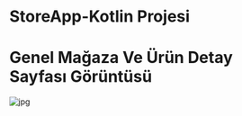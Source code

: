 # StoreApp-Kotlin Projesi
# Genel Mağaza Ve Ürün Detay Sayfası Görüntüsü
![jpg](https://github.com/user-attachments/assets/dcd7b1ec-2c30-44c3-9621-711f87d43114)
